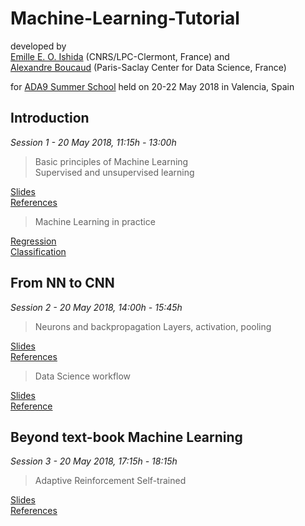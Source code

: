 # Machine-Learning-Tutorial
developed by  
[Emille E. O. Ishida](www.emilleishida.com) (CNRS/LPC-Clermont, France) and  
[Alexandre Boucaud](https://www.linkedin.com/in/aboucaud/?locale=en_US) (Paris-Saclay Center for Data Science, France)  

for [ADA9 Summer School](http://ada.cosmostat.org/) held on 20-22 May 2018 in Valencia, Spain  

## Introduction
*Session 1 - 20 May 2018, 11:15h - 13:00h*

> Basic principles of Machine Learning  
> Supervised and unsupervised learning  

[Slides]()  
[References]()  

> Machine Learning in practice

[Regression]()  
[Classification]()  

## From NN to CNN
*Session 2 - 20 May 2018, 14:00h - 15:45h*  

> Neurons and backpropagation
> Layers, activation, pooling 

[Slides]()  
[References]()  

> Data Science workflow

[Slides]()  
[Reference]()  
  
## Beyond text-book Machine Learning
*Session 3 - 20 May 2018, 17:15h - 18:15h*

> Adaptive
> Reinforcement
> Self-trained


[Slides]()  
[References]()  



 
